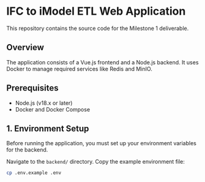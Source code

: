# IFC to iModel ETL Web Application

This repository contains the source code for the Milestone 1 deliverable.

## Overview

The application consists of a Vue.js frontend and a Node.js backend. It uses Docker to manage required services like Redis and MinIO.

## Prerequisites

- Node.js (v18.x or later)
- Docker and Docker Compose

## 1. Environment Setup

Before running the application, you must set up your environment variables for the backend.

Navigate to the `backend/` directory. Copy the example environment file:

```sh
cp .env.example .env